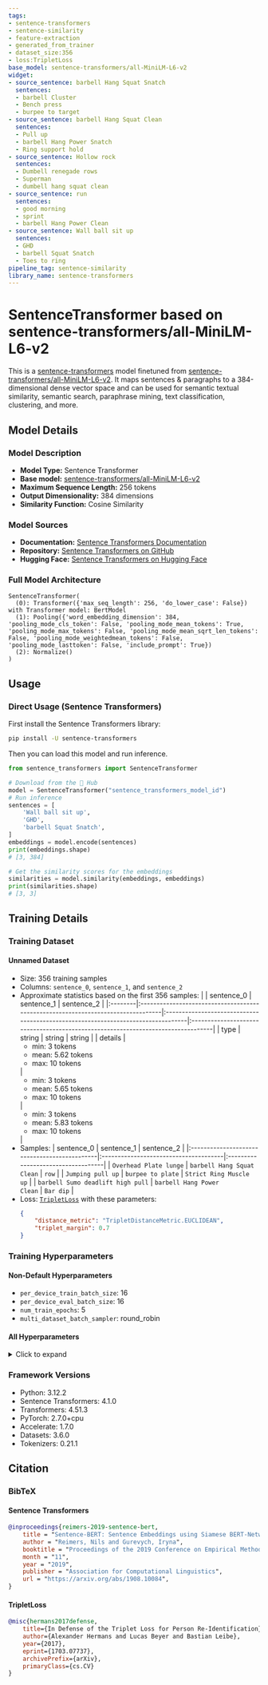 ```yaml
---
tags:
- sentence-transformers
- sentence-similarity
- feature-extraction
- generated_from_trainer
- dataset_size:356
- loss:TripletLoss
base_model: sentence-transformers/all-MiniLM-L6-v2
widget:
- source_sentence: barbell Hang Squat Snatch
  sentences:
  - barbell Cluster
  - Bench press
  - burpee to target
- source_sentence: barbell Hang Squat Clean
  sentences:
  - Pull up
  - barbell Hang Power Snatch
  - Ring support hold
- source_sentence: Hollow rock
  sentences:
  - Dumbell renegade rows
  - Superman
  - dumbell hang squat clean
- source_sentence: run
  sentences:
  - good morning
  - sprint
  - barbell Hang Power Clean
- source_sentence: Wall ball sit up
  sentences:
  - GHD
  - barbell Squat Snatch
  - Toes to ring
pipeline_tag: sentence-similarity
library_name: sentence-transformers
---
```


# SentenceTransformer based on sentence-transformers/all-MiniLM-L6-v2

This is a [sentence-transformers](https://www.SBERT.net) model finetuned from [sentence-transformers/all-MiniLM-L6-v2](https://huggingface.co/sentence-transformers/all-MiniLM-L6-v2). It maps sentences & paragraphs to a 384-dimensional dense vector space and can be used for semantic textual similarity, semantic search, paraphrase mining, text classification, clustering, and more.

## Model Details

### Model Description
- **Model Type:** Sentence Transformer
- **Base model:** [sentence-transformers/all-MiniLM-L6-v2](https://huggingface.co/sentence-transformers/all-MiniLM-L6-v2) <!-- at revision c9745ed1d9f207416be6d2e6f8de32d1f16199bf -->
- **Maximum Sequence Length:** 256 tokens
- **Output Dimensionality:** 384 dimensions
- **Similarity Function:** Cosine Similarity
<!-- - **Training Dataset:** Unknown -->
<!-- - **Language:** Unknown -->
<!-- - **License:** Unknown -->

### Model Sources

- **Documentation:** [Sentence Transformers Documentation](https://sbert.net)
- **Repository:** [Sentence Transformers on GitHub](https://github.com/UKPLab/sentence-transformers)
- **Hugging Face:** [Sentence Transformers on Hugging Face](https://huggingface.co/models?library=sentence-transformers)

### Full Model Architecture

```
SentenceTransformer(
  (0): Transformer({'max_seq_length': 256, 'do_lower_case': False}) with Transformer model: BertModel 
  (1): Pooling({'word_embedding_dimension': 384, 'pooling_mode_cls_token': False, 'pooling_mode_mean_tokens': True, 'pooling_mode_max_tokens': False, 'pooling_mode_mean_sqrt_len_tokens': False, 'pooling_mode_weightedmean_tokens': False, 'pooling_mode_lasttoken': False, 'include_prompt': True})
  (2): Normalize()
)
```

## Usage

### Direct Usage (Sentence Transformers)

First install the Sentence Transformers library:

```bash
pip install -U sentence-transformers
```

Then you can load this model and run inference.
```python
from sentence_transformers import SentenceTransformer

# Download from the 🤗 Hub
model = SentenceTransformer("sentence_transformers_model_id")
# Run inference
sentences = [
    'Wall ball sit up',
    'GHD',
    'barbell Squat Snatch',
]
embeddings = model.encode(sentences)
print(embeddings.shape)
# [3, 384]

# Get the similarity scores for the embeddings
similarities = model.similarity(embeddings, embeddings)
print(similarities.shape)
# [3, 3]
```

<!--
### Direct Usage (Transformers)

<details><summary>Click to see the direct usage in Transformers</summary>

</details>
-->

<!--
### Downstream Usage (Sentence Transformers)

You can finetune this model on your own dataset.

<details><summary>Click to expand</summary>

</details>
-->

<!--
### Out-of-Scope Use

*List how the model may foreseeably be misused and address what users ought not to do with the model.*
-->

<!--
## Bias, Risks and Limitations

*What are the known or foreseeable issues stemming from this model? You could also flag here known failure cases or weaknesses of the model.*
-->

<!--
### Recommendations

*What are recommendations with respect to the foreseeable issues? For example, filtering explicit content.*
-->

## Training Details

### Training Dataset

#### Unnamed Dataset

* Size: 356 training samples
* Columns: <code>sentence_0</code>, <code>sentence_1</code>, and <code>sentence_2</code>
* Approximate statistics based on the first 356 samples:
  |         | sentence_0                                                                       | sentence_1                                                                       | sentence_2                                                                       |
  |:--------|:---------------------------------------------------------------------------------|:---------------------------------------------------------------------------------|:---------------------------------------------------------------------------------|
  | type    | string                                                                           | string                                                                           | string                                                                           |
  | details | <ul><li>min: 3 tokens</li><li>mean: 5.62 tokens</li><li>max: 10 tokens</li></ul> | <ul><li>min: 3 tokens</li><li>mean: 5.65 tokens</li><li>max: 10 tokens</li></ul> | <ul><li>min: 3 tokens</li><li>mean: 5.83 tokens</li><li>max: 10 tokens</li></ul> |
* Samples:
  | sentence_0                                   | sentence_1                            | sentence_2                         |
  |:---------------------------------------------|:--------------------------------------|:-----------------------------------|
  | <code>Overhead Plate lunge</code>            | <code>barbell Hang Squat Clean</code> | <code>row</code>                   |
  | <code>Jumping pull up</code>                 | <code>burpee to plate</code>          | <code>Strict Ring Muscle up</code> |
  | <code>barbell Sumo deadlift high pull</code> | <code>barbell Hang Power Clean</code> | <code>Bar dip</code>               |
* Loss: [<code>TripletLoss</code>](https://sbert.net/docs/package_reference/sentence_transformer/losses.html#tripletloss) with these parameters:
  ```json
  {
      "distance_metric": "TripletDistanceMetric.EUCLIDEAN",
      "triplet_margin": 0.7
  }
  ```

### Training Hyperparameters
#### Non-Default Hyperparameters

- `per_device_train_batch_size`: 16
- `per_device_eval_batch_size`: 16
- `num_train_epochs`: 5
- `multi_dataset_batch_sampler`: round_robin

#### All Hyperparameters
<details><summary>Click to expand</summary>

- `overwrite_output_dir`: False
- `do_predict`: False
- `eval_strategy`: no
- `prediction_loss_only`: True
- `per_device_train_batch_size`: 16
- `per_device_eval_batch_size`: 16
- `per_gpu_train_batch_size`: None
- `per_gpu_eval_batch_size`: None
- `gradient_accumulation_steps`: 1
- `eval_accumulation_steps`: None
- `torch_empty_cache_steps`: None
- `learning_rate`: 5e-05
- `weight_decay`: 0.0
- `adam_beta1`: 0.9
- `adam_beta2`: 0.999
- `adam_epsilon`: 1e-08
- `max_grad_norm`: 1
- `num_train_epochs`: 5
- `max_steps`: -1
- `lr_scheduler_type`: linear
- `lr_scheduler_kwargs`: {}
- `warmup_ratio`: 0.0
- `warmup_steps`: 0
- `log_level`: passive
- `log_level_replica`: warning
- `log_on_each_node`: True
- `logging_nan_inf_filter`: True
- `save_safetensors`: True
- `save_on_each_node`: False
- `save_only_model`: False
- `restore_callback_states_from_checkpoint`: False
- `no_cuda`: False
- `use_cpu`: False
- `use_mps_device`: False
- `seed`: 42
- `data_seed`: None
- `jit_mode_eval`: False
- `use_ipex`: False
- `bf16`: False
- `fp16`: False
- `fp16_opt_level`: O1
- `half_precision_backend`: auto
- `bf16_full_eval`: False
- `fp16_full_eval`: False
- `tf32`: None
- `local_rank`: 0
- `ddp_backend`: None
- `tpu_num_cores`: None
- `tpu_metrics_debug`: False
- `debug`: []
- `dataloader_drop_last`: False
- `dataloader_num_workers`: 0
- `dataloader_prefetch_factor`: None
- `past_index`: -1
- `disable_tqdm`: False
- `remove_unused_columns`: True
- `label_names`: None
- `load_best_model_at_end`: False
- `ignore_data_skip`: False
- `fsdp`: []
- `fsdp_min_num_params`: 0
- `fsdp_config`: {'min_num_params': 0, 'xla': False, 'xla_fsdp_v2': False, 'xla_fsdp_grad_ckpt': False}
- `tp_size`: 0
- `fsdp_transformer_layer_cls_to_wrap`: None
- `accelerator_config`: {'split_batches': False, 'dispatch_batches': None, 'even_batches': True, 'use_seedable_sampler': True, 'non_blocking': False, 'gradient_accumulation_kwargs': None}
- `deepspeed`: None
- `label_smoothing_factor`: 0.0
- `optim`: adamw_torch
- `optim_args`: None
- `adafactor`: False
- `group_by_length`: False
- `length_column_name`: length
- `ddp_find_unused_parameters`: None
- `ddp_bucket_cap_mb`: None
- `ddp_broadcast_buffers`: False
- `dataloader_pin_memory`: True
- `dataloader_persistent_workers`: False
- `skip_memory_metrics`: True
- `use_legacy_prediction_loop`: False
- `push_to_hub`: False
- `resume_from_checkpoint`: None
- `hub_model_id`: None
- `hub_strategy`: every_save
- `hub_private_repo`: None
- `hub_always_push`: False
- `gradient_checkpointing`: False
- `gradient_checkpointing_kwargs`: None
- `include_inputs_for_metrics`: False
- `include_for_metrics`: []
- `eval_do_concat_batches`: True
- `fp16_backend`: auto
- `push_to_hub_model_id`: None
- `push_to_hub_organization`: None
- `mp_parameters`: 
- `auto_find_batch_size`: False
- `full_determinism`: False
- `torchdynamo`: None
- `ray_scope`: last
- `ddp_timeout`: 1800
- `torch_compile`: False
- `torch_compile_backend`: None
- `torch_compile_mode`: None
- `include_tokens_per_second`: False
- `include_num_input_tokens_seen`: False
- `neftune_noise_alpha`: None
- `optim_target_modules`: None
- `batch_eval_metrics`: False
- `eval_on_start`: False
- `use_liger_kernel`: False
- `eval_use_gather_object`: False
- `average_tokens_across_devices`: False
- `prompts`: None
- `batch_sampler`: batch_sampler
- `multi_dataset_batch_sampler`: round_robin

</details>

### Framework Versions
- Python: 3.12.2
- Sentence Transformers: 4.1.0
- Transformers: 4.51.3
- PyTorch: 2.7.0+cpu
- Accelerate: 1.7.0
- Datasets: 3.6.0
- Tokenizers: 0.21.1

## Citation

### BibTeX

#### Sentence Transformers
```bibtex
@inproceedings{reimers-2019-sentence-bert,
    title = "Sentence-BERT: Sentence Embeddings using Siamese BERT-Networks",
    author = "Reimers, Nils and Gurevych, Iryna",
    booktitle = "Proceedings of the 2019 Conference on Empirical Methods in Natural Language Processing",
    month = "11",
    year = "2019",
    publisher = "Association for Computational Linguistics",
    url = "https://arxiv.org/abs/1908.10084",
}
```

#### TripletLoss
```bibtex
@misc{hermans2017defense,
    title={In Defense of the Triplet Loss for Person Re-Identification},
    author={Alexander Hermans and Lucas Beyer and Bastian Leibe},
    year={2017},
    eprint={1703.07737},
    archivePrefix={arXiv},
    primaryClass={cs.CV}
}
```

<!--
## Glossary

*Clearly define terms in order to be accessible across audiences.*
-->

<!--
## Model Card Authors

*Lists the people who create the model card, providing recognition and accountability for the detailed work that goes into its construction.*
-->

<!--
## Model Card Contact

*Provides a way for people who have updates to the Model Card, suggestions, or questions, to contact the Model Card authors.*
-->